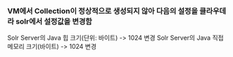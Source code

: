 ### VM에서 Collection이 정상적으로 생성되지 않아 다음의 설정을 클라우데라 solr에서 설정값을 변경함

Solr Server의 Java 힙 크기(단위: 바이트) -> 1024 변경
Solr Server의 Java 직접 메모리 크기(바이트) -> 1024 변경
